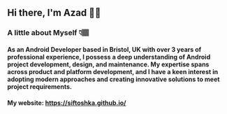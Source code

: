 ## Hi there, I'm Azad 👋🏽

### A little about Myself 👇🏽

#### As an Android Developer based in Bristol, UK with over 3 years of professional experience, I possess a deep understanding of Android project development, design, and maintenance. My expertise spans across product and platform development, and I have a keen interest in adopting modern approaches and creating innovative solutions to meet project requirements.

#### My website: https://siftoshka.github.io/
